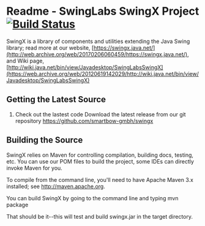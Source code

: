 # Readme - SwingLabs SwingX Project [![Build Status](https://travis-ci.com/swimmesberger/swingx.svg?branch=master)](https://travis-ci.com/swimmesberger/swingx)
SwingX is a library of components and utilities extending the Java Swing library; read more at our website, 
[https://swingx.java.net/](http://web.archive.org/web/20170206060459/https://swingx.java.net/), and Wiki page, [http://wiki.java.net/bin/view/Javadesktop/SwingLabsSwingX](https://web.archive.org/web/20120619142029/http://wiki.java.net/bin/view/Javadesktop/SwingLabsSwingX) 

## Getting the Latest Source
1) Check out the lastest code
Download the latest release from our git repository
https://github.com/smartbow-gmbh/swingx

## Building the Source
SwingX relies on Maven for controlling compilation, building docs, testing, etc. You can use our POM files to build the project, some IDEs can directly invoke Maven for you.

To compile from the command line, you'll need to have Apache Maven 3.x installed; see http://maven.apache.org. 

You can build SwingX by going to the command line and typing
mvn package

That should be it--this will test and build swingx.jar in the target directory. 
